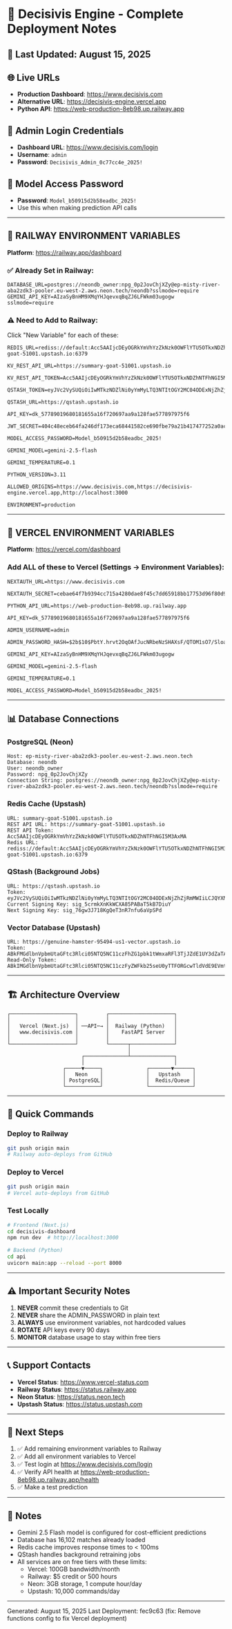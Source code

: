 # 🚀 Decisivis Engine - Complete Deployment Notes

## 📅 Last Updated: August 15, 2025

## 🌐 Live URLs
- **Production Dashboard**: https://www.decisivis.com
- **Alternative URL**: https://decisivis-engine.vercel.app
- **Python API**: https://web-production-8eb98.up.railway.app

## 🔐 Admin Login Credentials
- **Dashboard URL**: https://www.decisivis.com/login
- **Username**: `admin`
- **Password**: `Decisivis_Admin_0c77cc4e_2025!`

## 🔑 Model Access Password
- **Password**: `Model_b50915d2b58eadbc_2025!`
- Use this when making prediction API calls

---

## 🚂 RAILWAY ENVIRONMENT VARIABLES
**Platform**: https://railway.app/dashboard

### ✅ Already Set in Railway:
```
DATABASE_URL=postgres://neondb_owner:npg_0p2JovChjXZy@ep-misty-river-aba2zdk3-pooler.eu-west-2.aws.neon.tech/neondb?sslmode=require
GEMINI_API_KEY=AIzaSyBnHM9XMqYHJqevxqBqZJ6LFWkm03ugogw
sslmode=require
```

### ⚠️ Need to Add to Railway:
Click "New Variable" for each of these:

```
REDIS_URL=rediss://default:Acc5AAIjcDEyOGRkYmVhYzZkNzk0OWFlYTU5OTkxNDZhNTFhNGI5M3AxMA@summary-goat-51001.upstash.io:6379

KV_REST_API_URL=https://summary-goat-51001.upstash.io

KV_REST_API_TOKEN=Acc5AAIjcDEyOGRkYmVhYzZkNzk0OWFlYTU5OTkxNDZhNTFhNGI5M3AxMA

QSTASH_TOKEN=eyJVc2VySUQiOiIwMTkzNDZlNi0yYmMyLTQ3NTItOGY2MC04ODExNjZhZjRmMWIiLCJQYXNzd29yZCI6IjRiY2ZlNjBjYTQ2MzRlZmQ5NTU1MzVkNjMxYzljOWIwIn0=

QSTASH_URL=https://qstash.upstash.io

API_KEY=dk_57789019680181655a16f720697aa9a128fae577897975f6

JWT_SECRET=404c48eceb64fa246df173eca68441582ce690fbe79a21b417477252a0acc1bc

MODEL_ACCESS_PASSWORD=Model_b50915d2b58eadbc_2025!

GEMINI_MODEL=gemini-2.5-flash

GEMINI_TEMPERATURE=0.1

PYTHON_VERSION=3.11

ALLOWED_ORIGINS=https://www.decisivis.com,https://decisivis-engine.vercel.app,http://localhost:3000

ENVIRONMENT=production
```

---

## 🔺 VERCEL ENVIRONMENT VARIABLES
**Platform**: https://vercel.com/dashboard

### Add ALL of these to Vercel (Settings → Environment Variables):

```
NEXTAUTH_URL=https://www.decisivis.com

NEXTAUTH_SECRET=cebae64f7b9394cc715a4280dae8f45c7dd65918bb17753d96f80d98aa8a7dcd

PYTHON_API_URL=https://web-production-8eb98.up.railway.app

API_KEY=dk_57789019680181655a16f720697aa9a128fae577897975f6

ADMIN_USERNAME=admin

ADMIN_PASSWORD_HASH=$2b$10$PbtY.hrvt2OqOAfJucNRbeNzSHAXsF/QTOM1sO7/Sloa7lta4mbve

GEMINI_API_KEY=AIzaSyBnHM9XMqYHJqevxqBqZJ6LFWkm03ugogw

GEMINI_MODEL=gemini-2.5-flash

GEMINI_TEMPERATURE=0.1

MODEL_ACCESS_PASSWORD=Model_b50915d2b58eadbc_2025!
```

---

## 📊 Database Connections

### PostgreSQL (Neon)
```
Host: ep-misty-river-aba2zdk3-pooler.eu-west-2.aws.neon.tech
Database: neondb
User: neondb_owner
Password: npg_0p2JovChjXZy
Connection String: postgres://neondb_owner:npg_0p2JovChjXZy@ep-misty-river-aba2zdk3-pooler.eu-west-2.aws.neon.tech/neondb?sslmode=require
```

### Redis Cache (Upstash)
```
URL: summary-goat-51001.upstash.io
REST API URL: https://summary-goat-51001.upstash.io
REST API Token: Acc5AAIjcDEyOGRkYmVhYzZkNzk0OWFlYTU5OTkxNDZhNTFhNGI5M3AxMA
Redis URL: rediss://default:Acc5AAIjcDEyOGRkYmVhYzZkNzk0OWFlYTU5OTkxNDZhNTFhNGI5M3AxMA@summary-goat-51001.upstash.io:6379
```

### QStash (Background Jobs)
```
URL: https://qstash.upstash.io
Token: eyJVc2VySUQiOiIwMTkzNDZlNi0yYmMyLTQ3NTItOGY2MC04ODExNjZhZjRmMWIiLCJQYXNzd29yZCI6IjRiY2ZlNjBjYTQ2MzRlZmQ5NTU1MzVkNjMxYzljOWIwIn0=
Current Signing Key: sig_5crmkXnKkWCXA85PABaT5kB7DiuY
Next Signing Key: sig_76gw3J718KgQeT3nR7nfu6aVpSPd
```

### Vector Database (Upstash)
```
URL: https://genuine-hamster-95494-us1-vector.upstash.io
Token: ABkFMGdlbnVpbmUtaGFtc3Rlci05NTQ5NC11czFhZG1pbk1tWmxaRFl3TjJZdE1UY3dZaTAwTjJFMkxXRmlNRFl0T0RJeVlqY3lObU16TkRZMw==
Read-Only Token: ABkIMGdlbnVpbmUtaGFtc3Rlci05NTQ5NC11czFyZWFkb25seU0yTTFORGcwTldVdE9EVmtNQzAwWTJOa0xXSmxPRFl0WWpGbU1qZGxOR0UxT1dZdw==
```

---

## 🏗️ Architecture Overview

```
┌─────────────────────┐         ┌─────────────────────┐
│                     │         │                     │
│   Vercel (Next.js)  │ ──API─→ │  Railway (Python)   │
│   www.decisivis.com │         │    FastAPI Server   │
│                     │         │                     │
└─────────────────────┘         └──────┬──────────────┘
                                       │
                        ┌──────────────┴──────────────┐
                        │                             │
                  ┌─────▼─────┐              ┌───────▼──────┐
                  │   Neon    │              │   Upstash    │
                  │ PostgreSQL│              │  Redis/Queue │
                  └───────────┘              └──────────────┘
```

---

## 🔧 Quick Commands

### Deploy to Railway
```bash
git push origin main
# Railway auto-deploys from GitHub
```

### Deploy to Vercel
```bash
git push origin main
# Vercel auto-deploys from GitHub
```

### Test Locally
```bash
# Frontend (Next.js)
cd decisivis-dashboard
npm run dev  # http://localhost:3000

# Backend (Python)
cd api
uvicorn main:app --reload --port 8000
```

---

## ⚠️ Important Security Notes

1. **NEVER** commit these credentials to Git
2. **NEVER** share the ADMIN_PASSWORD in plain text
3. **ALWAYS** use environment variables, not hardcoded values
4. **ROTATE** API keys every 90 days
5. **MONITOR** database usage to stay within free tiers

---

## 📞 Support Contacts

- **Vercel Status**: https://www.vercel-status.com
- **Railway Status**: https://status.railway.app
- **Neon Status**: https://status.neon.tech
- **Upstash Status**: https://status.upstash.com

---

## 🎯 Next Steps

1. ✅ Add remaining environment variables to Railway
2. ✅ Add all environment variables to Vercel
3. ✅ Test login at https://www.decisivis.com/login
4. ✅ Verify API health at https://web-production-8eb98.up.railway.app/health
5. ✅ Make a test prediction

---

## 📝 Notes

- Gemini 2.5 Flash model is configured for cost-efficient predictions
- Database has 16,102 matches already loaded
- Redis cache improves response times to < 100ms
- QStash handles background retraining jobs
- All services are on free tiers with these limits:
  - Vercel: 100GB bandwidth/month
  - Railway: $5 credit or 500 hours
  - Neon: 3GB storage, 1 compute hour/day
  - Upstash: 10,000 commands/day

---

Generated: August 15, 2025
Last Deployment: fec9c63 (fix: Remove functions config to fix Vercel deployment)